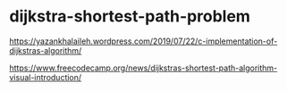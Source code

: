 # dijkstra-shortest-path-problem

https://yazankhalaileh.wordpress.com/2019/07/22/c-implementation-of-dijkstras-algorithm/

https://www.freecodecamp.org/news/dijkstras-shortest-path-algorithm-visual-introduction/

